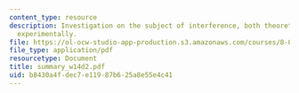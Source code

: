 ```yaml
---
content_type: resource
description: Investigation on the subject of interference, both theoretically and
  experimentally.
file: https://ol-ocw-studio-app-production.s3.amazonaws.com/courses/8-02t-electricity-and-magnetism-spring-2005/b8430a4fdec7e11987b625a8e55e4c41_summary_w14d2.pdf
file_type: application/pdf
resourcetype: Document
title: summary_w14d2.pdf
uid: b8430a4f-dec7-e119-87b6-25a8e55e4c41
---
```

